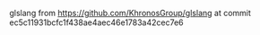 glslang from https://github.com/KhronosGroup/glslang at commit ec5c11931bcfc1f438ae4aec46e1783a42cec7e6
